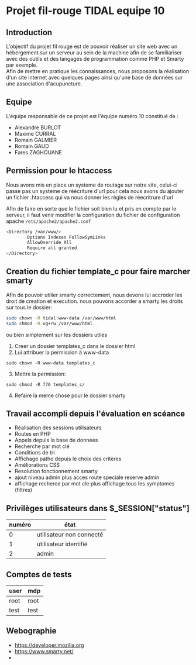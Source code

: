 # Projet fil-rouge TIDAL equipe 10

## Introduction  
L'objectif du projet fil rouge est de pouvoir réaliser un site web avec un hébergement sur un serveur au sein de la machine afin de se familiariser avec des outils et des langages de programmation comme PHP et Smarty par exemple.  
Afin de mettre en pratique les connaissances, nous proposons la réalisation d'un site internet avec quelques pages ainsi qu'une base de données sur une association d'acupuncture.


## Equipe
L'équipe responsable de ce projet est l'équipe numéro 10 constitué de :  
- Alexandre BURLOT
- Maxime CURRAL
- Romain GALMIER
- Romain GAUD
- Fares ZAGHOUANE

## Permission pour le htaccess
Nous avons mis en place un systeme de routage sur notre site, celui-ci passe pas un systeme de réécriture d'url 
pour cela nous avons du ajouter un fichier .htaccess qui va nous donner les règles de réecritrure d'url 

Afin de faire en sorte que le fichier soit bien lu et pris en compte par le serveur, il faut venir modifier la configuration du fichier
de configuration apache `/etc/apache2/apache2.conf` 
```bash
<Directory /var/www/>
        Options Indexes FollowSymLinks
        AllowOverride All
        Require all granted
</Directory>
```
## Creation du fichier template_c pour faire marcher smarty

Afin de pouvoir utilier smarty correctement, nous devons lui accroder les droit de creation et execution.
nous pouvons accorder a smarty les droits sur tous le dossier: 
```bash
sudo chown -R tidal:www-data /var/www/html
sudo chmod -R ug+rw /var/www/html
```
ou bien simplement sur les dossiers utiles
1. Creer un dossier templates_c dans le dossier html
2. Lui attribuer la permission à www-data
```
sudo chown -R www-data templates_c
```
3. Mettre la permission:
```
sudo chmod -R 770 templates_c/
```
4. Refaire la meme chose pour le dossier smarty


## Travail accompli depuis l'évaluation en scéance

- Réalisation des sessions utilisateurs
- Routes en PHP
- Appels depuis la base de données
- Recherche par mot clé
- Conditions de tri
- Affichage patho depuis le choix des critères
- Améliorations CSS
- Resolution fonctionnement smarty
- ajout niveau admin plus acces route speciale reserve admin 
- affichage recherce par mot cle plus affichage tous les symptomes (filtres)

## Privilèges utilisateurs dans $_SESSION["status"]
|numéro|        état                        |
|------|------------------------------------|   
|   0  | utilisateur non connecté           |
|   1  | utilisateur identifié              |
|   2  | admin                              |

## Comptes de tests
|  user |  mdp  |
|-------|-------|
| root  | root  |
| test  | test  |
## Webographie

- https://developer.mozilla.org
- https://www.smarty.net/
- 
